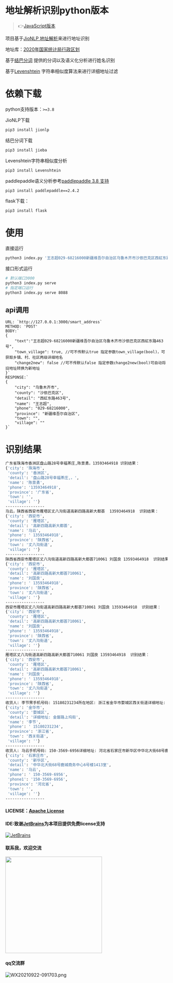 # 地址解析识别python版本
> 👉[JavaScript版本](https://github.com/wzc570738205/smartParsePro)

项目基于[JioNLP 地址解析](https://github.com/dongrixinyu/JioNLP/wiki/Gadget-%E8%AF%B4%E6%98%8E%E6%96%87%E6%A1%A3#user-content-%E5%9C%B0%E5%9D%80%E8%A7%A3%E6%9E%90)来进行地址识别

地址库：[2020年国家统计局行政区划](http://www.stats.gov.cn/tjsj/tjbz/tjyqhdmhcxhfdm/2020)

基于[结巴分词](https://github.com/fxsjy/jieba) 提供的分词以及语义化分析进行姓名识别

基于[Levenshtein](https://github.com/Levenshtein) 字符串相似度算法来进行详细地址过滤

# 依赖下载
python支持版本：`>=3.8`

JioNLP下载
```bash
pip3 install jionlp
```
结巴分词下载
```bash
pip3 install jieba
```
Levenshtein字符串相似度分析
```bash
pip3 install Levenshtein
```
paddlepaddle语义分析参考[paddlepaddle 3.8 支持](https://github.com/fxsjy/jieba/issues/920)
```bash
pip3 install paddlepaddle==2.4.2
```
flask下载：
```bash
pip3 install flask
```

# 使用
直接运行
```bash
python3 index.py '王志超029-68216000新疆维吾尔自治区乌鲁木齐市沙依巴克区西虹东路463号'
```
接口形式运行 
```bash
# 默认端口3000
python3 index.py serve  
# 指定端口运行
python3 index.py serve 8088 
```
## api调用
```JS
URL: `http://127.0.0.1:3000/smart_address`
METHOD: 'POST'
BODY:`
{
    "text":"王志超029-68216000新疆维吾尔自治区乌鲁木齐市沙依巴克区西虹东路463号",
    "town_village": true, //可不传默认true 指定参数town_village(bool)，可获取乡镇、村、社区两级详细地名 
    "change2new": false //可不传默认false 指定参数change2new(bool)可自动将旧地址转换为新地址
}`
RESPONSE:`
{
    "city": "乌鲁木齐市",
    "county": "沙依巴克区",
    "detail": "西虹东路463号",
    "name": "王志超",
    "phone": "029-68216000",
    "province": "新疆维吾尔自治区",
    "town": "",
    "village": ""
}`
```
# 识别结果
```bash
广东省珠海市香洲区盘山路28号幸福茶庄,陈景勇，13593464918 识别结果：
{'city': '珠海市',
 'county': '香洲区',
 'detail': '盘山路28号幸福茶庄,，',
 'name': '陈景勇',
 'phone': '13593464918',
 'province': '广东省',
 'town': '',
 'village': ''}
-----------------
马云，陕西省西安市雁塔区丈八沟街道高新四路高新大都荟  13593464918  识别结果：
{'city': '西安市',
 'county': '雁塔区',
 'detail': '高新四路高新大都荟',
 'name': '马云',
 'phone': ' 13593464918',
 'province': '陕西省',
 'town': '丈八沟街道',
 'village': ''}
-----------------
陕西省西安市雁塔区丈八沟街道高新四路高新大都荟710061 刘国良 13593464918  识别结果：
{'city': '西安市',
 'county': '雁塔区',
 'detail': '高新四路高新大都荟710061',
 'name': '刘国良',
 'phone': ' 13593464918',
 'province': '陕西省',
 'town': '丈八沟街道',
 'village': ''}
-----------------
西安市雁塔区丈八沟街道高新四路高新大都荟710061 刘国良 13593464918  识别结果：
{'city': '西安市',
 'county': '雁塔区',
 'detail': '高新四路高新大都荟710061',
 'name': '刘国良',
 'phone': ' 13593464918',
 'province': '陕西省',
 'town': '丈八沟街道',
 'village': ''}
-----------------
雁塔区丈八沟街道高新四路高新大都荟710061 刘国良 13593464918  识别结果：
{'city': '西安市',
 'county': '雁塔区',
 'detail': '高新四路高新大都荟710061',
 'name': '刘国良',
 'phone': ' 13593464918',
 'province': '陕西省',
 'town': '丈八沟街道',
 'village': ''}
-----------------
收货人: 李节霁手机号码: 15180231234所在地区: 浙江省金华市婺城区西关街道详细地址: 金磐路上坞街 识别结果：
{'city': '金华市',
 'county': '婺城区',
 'detail': '详细地址: 金磐路上坞街',
 'name': '李节',
 'phone': ' 15180231234',
 'province': '浙江省',
 'town': '西关街道',
 'village': ''}
-----------------
收货人: 马云手机号码: 150-3569-6956详细地址: 河北省石家庄市新华区中华北大街68号鹿城商务中心6号楼1413室 识别结果：
{'city': '石家庄市',
 'county': '新华区',
 'detail': '中华北大街68号鹿城商务中心6号楼1413室',
 'name': '马云',
 'phone': ' 150-3569-6956',
 'phone1': '150-3569-6956',
 'province': '河北省',
 'town': '',
 'village': ''}
-----------------
```
#### LICENSE：[Apache License](https://github.com/wzc570738205/smartParsePro/blob/master/LICENSE)
#### IDE:致谢[JetBrains](https://www.jetbrains.com/?from=smartParsePro)为本项目提供免费license支持
[![JetBrains](http://cdn.wangzc.wang/LOGO-1.png)](https://www.jetbrains.com/?from=smartParsePro)
#### 联系我，欢迎交流
<img src="https://user-images.githubusercontent.com/33707245/211184007-971089c8-bdea-4d99-80d9-78de2fd59e01.png" width="300px">

#### qq交流群

![WX20210922-091703.png](https://cdn.wangzc.wang/uPic/WX20210922-09170315%20.png)
